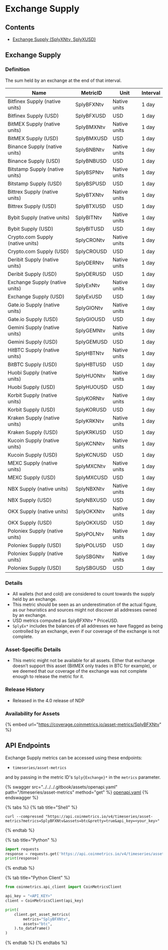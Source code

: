 # Exchange Supply

## Contents

* [Exchange Supply (SplyXNtv, SplyXUSD)](exchange-supply.md#splyex)

## Exchange Supply <a href="#splyex" id="splyex"></a>

### Definition

The sum held by an exchange at the end of that interval.

| Name                             | MetricID   | Unit         | Interval |
| -------------------------------- | ---------- | ------------ | -------- |
| Bitfinex Supply (native units)   | SplyBFXNtv | Native units | 1 day    |
| Bitfinex Supply (USD)            | SplyBFXUSD | USD          | 1 day    |
| BitMEX Supply (native units)     | SplyBMXNtv | Native units | 1 day    |
| BitMEX Supply (USD)              | SplyBMXUSD | USD          | 1 day    |
| Binance Supply (native units)    | SplyBNBNtv | Native units | 1 day    |
| Binance Supply (USD)             | SplyBNBUSD | USD          | 1 day    |
| Bitstamp Supply (native units)   | SplyBSPNtv | Native units | 1 day    |
| Bitstamp Supply (USD)            | SplyBSPUSD | USD          | 1 day    |
| Bittrex Supply (native units)    | SplyBTXNtv | Native units | 1 day    |
| Bittrex Supply (USD)             | SplyBTXUSD | USD          | 1 day    |
| Bybit Supply (native units)      | SplyBITNtv | Native units | 1 day    |
| Bybit Supply (USD)               | SplyBITUSD | USD          | 1 day    |
| Crypto.com Supply (native units) | SplyCRONtv | Native units | 1 day    |
| Crypto.com Supply (USD)          | SplyCROUSD | USD          | 1 day    |
| Deribit Supply (native units)    | SplyDERNtv | Native units | 1 day    |
| Deribit Supply (USD)             | SplyDERUSD | USD          | 1 day    |
| Exchange Supply (native units)   | SplyExNtv  | Native units | 1 day    |
| Exchange Supply (USD)            | SplyExUSD  | USD          | 1 day    |
| Gate.io Supply (native units)    | SplyGIONtv | Native units | 1 day    |
| Gate.io Supply (USD)             | SplyGIOUSD | USD          | 1 day    |
| Gemini Supply (native units)     | SplyGEMNtv | Native units | 1 day    |
| Gemini Supply (USD)              | SplyGEMUSD | USD          | 1 day    |
| HitBTC Supply (native units)     | SplyHBTNtv | Native units | 1 day    |
| BitBTC Supply (USD)              | SplyHBTUSD | USD          | 1 day    |
| Huobi Supply (native units)      | SplyHUONtv | Native units | 1 day    |
| Huobi Supply (USD)               | SplyHUOUSD | USD          | 1 day    |
| Korbit Supply (native units)     | SplyKORNtv | Native units | 1 day    |
| Korbit Supply (USD)              | SplyKORUSD | USD          | 1 day    |
| Kraken Supply (native units)     | SplyKRKNtv | Native units | 1 day    |
| Kraken Supply (USD)              | SplyKRKUSD | USD          | 1 day    |
| Kucoin Supply (native units)     | SplyKCNNtv | Native units | 1 day    |
| Kucoin Supply (USD)              | SplyKCNUSD | USD          | 1 day    |
| MEXC Supply (native units)       | SplyMXCNtv | Native units | 1 day    |
| MEXC Supply (USD)                | SplyMXCUSD | USD          | 1 day    |
| NBX Supply (native units)        | SplyNBXNtv | Native units | 1 day    |
| NBX Supply (USD)                 | SplyNBXUSD | USD          | 1 day    |
| OKX Supply (native units)        | SplyOKXNtv | Native units | 1 day    |
| OKX Supply (USD)                 | SplyOKXUSD | USD          | 1 day    |
| Poloniex Supply (native units)   | SplyPOLNtv | Native units | 1 day    |
| Poloniex Supply (USD)            | SplyPOLUSD | USD          | 1 day    |
| Poloniex Supply (native units)   | SplySBGNtv | Native units | 1 day    |
| Poloniex Supply (USD)            | SplySBGUSD | USD          | 1 day    |

### Details

* All wallets (hot and cold) are considered to count towards the supply held by an exchange.
* This metric should be seen as an underestimation of the actual figure, as our heuristics and sources might not discover all addresses owned by an exchange.
* USD metrics computed as SplyBFXNtv \* PriceUSD.
* `SplyEx*` includes the balances of all addresses we have flagged as being controlled by an exchange, even if our coverage of the exchange is not complete.

### Asset-Specific Details

* This metric might not be available for all assets. Either that exchange doesn’t support this asset (BitMEX only trades in BTC for example), or we deemed that our coverage of the exchange was not complete enough to release the metric for it.

### Release History

* Released in the 4.0 release of NDP

### Availability for Assets

{% embed url="https://coverage.coinmetrics.io/asset-metrics/SplyBFXNtv" %}

## API Endpoints

Exchange Supply metrics can be accessed using these endpoints:

* `timeseries/asset-metrics`

and by passing in the metric ID's `Sply{Exchange}*` in the `metrics` parameter.

{% swagger src="../../../.gitbook/assets/openapi.yaml" path="/timeseries/asset-metrics" method="get" %}
[openapi.yaml](../../../.gitbook/assets/openapi.yaml)
{% endswagger %}

{% tabs %}
{% tab title="Shell" %}
```shell
curl --compressed "https://api.coinmetrics.io/v4/timeseries/asset-metrics?metrics=SplyBFXNtv&assets=btc&pretty=true&api_key=<your_key>"
```
{% endtab %}

{% tab title="Python" %}
```python
import requests
response = requests.get('https://api.coinmetrics.io/v4/timeseries/asset-metrics?metrics=SplyBFXNtv&assets=btc&pretty=true&api_key=<your_key>').json()
print(response)
```
{% endtab %}

{% tab title="Python Client" %}
```python
from coinmetrics.api_client import CoinMetricsClient

api_key = "<API_KEY>"
client = CoinMetricsClient(api_key)

print(
    client.get_asset_metrics(
        metrics="SplyBFXNtv", 
        assets="btc",
    ).to_dataframe()
)
```
{% endtab %}
{% endtabs %}
